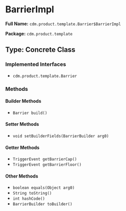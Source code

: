 # BarrierImpl

**Full Name:** `cdm.product.template.Barrier$BarrierImpl`

**Package:** `cdm.product.template`

## Type: Concrete Class

### Implemented Interfaces

- `cdm.product.template.Barrier`

### Methods

#### Builder Methods

- `Barrier build()`

#### Setter Methods

- `void setBuilderFields(BarrierBuilder arg0)`

#### Getter Methods

- `TriggerEvent getBarrierCap()`
- `TriggerEvent getBarrierFloor()`

#### Other Methods

- `boolean equals(Object arg0)`
- `String toString()`
- `int hashCode()`
- `BarrierBuilder toBuilder()`

